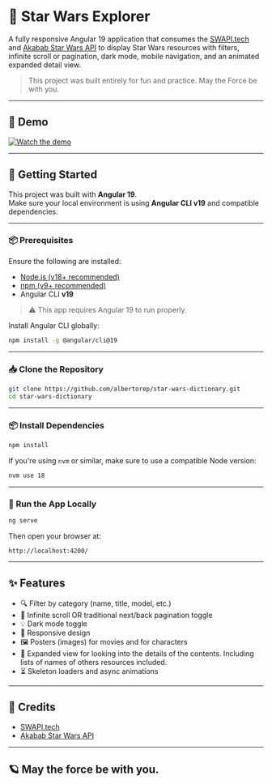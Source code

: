 # 🌌 Star Wars Explorer

A fully responsive Angular 19 application that consumes the [SWAPI.tech](https://swapi.tech) and [Akabab Star Wars API](https://akabab.github.io/starwars-api/) to display Star Wars resources with filters, infinite scroll or pagination, dark mode, mobile navigation, and an animated expanded detail view.

> This project was built entirely for fun and practice. May the Force be with you.

---

## 📸 Demo

[![Watch the demo](https://img.youtube.com/vi/d85QefZFc5A/maxresdefault.jpg)](https://www.youtube.com/watch?v=d85QefZFc5A)

---

## 🚀 Getting Started

This project was built with **Angular 19**.  
Make sure your local environment is using **Angular CLI v19** and compatible dependencies.

---

### 📦 Prerequisites

Ensure the following are installed:

- [Node.js (v18+ recommended)](https://nodejs.org/)
- [npm (v9+ recommended)](https://www.npmjs.com/)
- Angular CLI **v19**

> ⚠️ This app requires Angular 19 to run properly.

Install Angular CLI globally:

```bash
npm install -g @angular/cli@19
```

---

### 📥 Clone the Repository

```bash
git clone https://github.com/albertorep/star-wars-dictionary.git
cd star-wars-dictionary
```

---

### 📦 Install Dependencies

```bash
npm install
```

If you're using `nvm` or similar, make sure to use a compatible Node version:

```bash
nvm use 18
```

---

### 🧪 Run the App Locally

```bash
ng serve
```

Then open your browser at:

```
http://localhost:4200/
```

---

## ✨ Features

- 🔍 Filter by category (name, title, model, etc.)
- 📜 Infinite scroll OR traditional next/back pagination toggle
- 💡 Dark mode toggle
- 📱 Responsive design
- 🖼️ Posters (images) for movies and for characters
- 📄 Expanded view for looking into the details of the contents. Including lists of names of others resources included. 
- ⏳ Skeleton loaders and async animations

---

## 🧠 Credits

- [SWAPI.tech](https://swapi.tech)
- [Akabab Star Wars API](https://akabab.github.io/starwars-api/)

---

## 🪐 May the force be with you.
